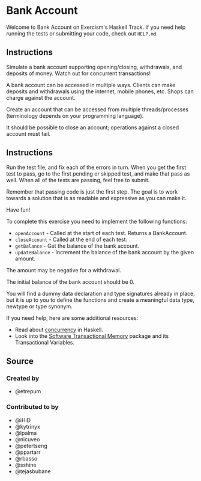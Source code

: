 # Bank Account

Welcome to Bank Account on Exercism's Haskell Track.
If you need help running the tests or submitting your code, check out `HELP.md`.

## Instructions

Simulate a bank account supporting opening/closing, withdrawals, and deposits
of money. Watch out for concurrent transactions!

A bank account can be accessed in multiple ways. Clients can make
deposits and withdrawals using the internet, mobile phones, etc. Shops
can charge against the account.

Create an account that can be accessed from multiple threads/processes
(terminology depends on your programming language).

It should be possible to close an account; operations against a closed
account must fail.

## Instructions

Run the test file, and fix each of the errors in turn. When you get the
first test to pass, go to the first pending or skipped test, and make
that pass as well. When all of the tests are passing, feel free to
submit.

Remember that passing code is just the first step. The goal is to work
towards a solution that is as readable and expressive as you can make
it.

Have fun!

To complete this exercise you need to implement the following functions:

- `openAccount` - Called at the start of each test. Returns a BankAccount.
- `closeAccount` - Called at the end of each test.
- `getBalance` - Get the balance of the bank account.
- `updateBalance` - Increment the balance of the bank account by the given amount.

The amount may be negative for a withdrawal.

The initial balance of the bank account should be 0.

You will find a dummy data declaration and type signatures already in place,
but it is up to you to define the functions and create a meaningful data type,
newtype or type synonym.

If you need help, here are some additional resources:

- Read about [concurrency](https://en.wikipedia.org/wiki/Concurrent_Haskell) in Haskell.
- Look into the [Software Transactional Memory](https://hackage.haskell.org/package/stm) package and its Transactional Variables.

## Source

### Created by

- @etrepum

### Contributed to by

- @iHiD
- @kytrinyx
- @lpalma
- @nicuveo
- @petertseng
- @ppartarr
- @rbasso
- @sshine
- @tejasbubane